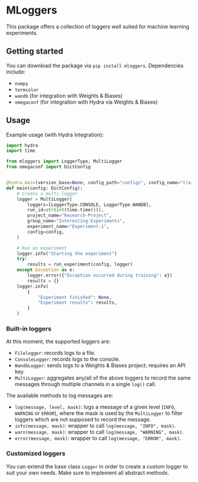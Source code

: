 # MLoggers

This package offers a collection of loggers well suited for machine learning experiments.

## Getting started

You can download the package via `pip install mloggers`. Dependencies include:

- `numpy`
- `termcolor`
- `wandb` (for integration with Weights & Biases)
- `omegaconf` (for integration with Hydra via Weights & Biases)

## Usage

Example usage (with Hydra integration):

```python
import hydra
import time

from mloggers import LoggerType, MultiLogger
from omegaconf import DictConfig


@hydra.main(version_base=None, config_path="configs", config_name="train")
def main(config: DictConfig):
    # Create a multi-logger
    logger = MultiLogger(
        loggers=[LoggerType.CONSOLE, LoggerType.WANDB],
        run_id=str(int(time.time())),
        project_name="Research-Project",
        group_name="Interesting-Experiments",
        experiment_name="Experiment-1",
        config=config,
    )

    # Run an experiment
    logger.info("Starting the experiment")
    try:
        results = run_experiment(config, logger)
    except Exception as e:
        logger.error({"Exception occurred during training": e})
        results = {}
    logger.info(
        {
            "Experiment finished": None,
            "Experiment results": results,
        }
    )
```

### Built-in loggers

At this moment, the supported loggers are:

- `Filelogger`: records logs to a file.
- `ConsoleLogger`: records logs to the console.
- `WandbLogger`: sends logs to a Weights & Biases project; requires an API key.
- `MultiLogger`: aggregates any/all of the above loggers to record the same messages through multiple channels in a single `log()` call.

The available methods to log messages are:

- `log(message, level, mask)`: logs a message of a given level (`INFO`, `WARNING` or `ERROR`), where the mask is used by the `MultiLogger` to filter loggers which are not supposed to record the message.
- `info(message, mask)`: wrapper to call `log(message, "INFO", mask)`.
- `warn(message, mask)`: wrapper to call `log(message, "WARNING", mask)`.
- `error(message, mask)`: wrapper to call `log(message, "ERROR", mask)`.

### Customized loggers

You can extend the base class `Logger` in order to create a custom logger to suit your own needs. Make sure to implement all abstract methods.
